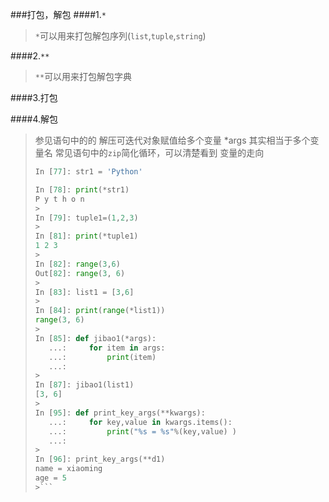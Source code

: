 ###打包，解包
####1.`*`
>`*`可以用来打包解包序列(`list`,`tuple`,`string`)

####2.`**`
>`**`可以用来打包解包字典

####3.打包

####4.解包
>参见语句中的的 解压可迭代对象赋值给多个变量 *args 其实相当于多个变量名
>常见语句中的`zip`简化循环，可以清楚看到 变量的走向
>```python
>In [77]: str1 = 'Python'
>
>In [78]: print(*str1)
>P y t h o n
>>
>In [79]: tuple1=(1,2,3)
>>
>In [81]: print(*tuple1)
>1 2 3
>>
>In [82]: range(3,6)
>Out[82]: range(3, 6)
>>
>In [83]: list1 = [3,6]
>>
>In [84]: print(range(*list1))
>range(3, 6)
>>
>In [85]: def jibao1(*args):
>    ...:     for item in args:
>    ...:         print(item)
>    ...:
>>
>In [87]: jibao1(list1)
>[3, 6]
>>
>In [95]: def print_key_args(**kwargs):
>    ...:     for key,value in kwargs.items():
>    ...:         print("%s = %s"%(key,value) )
>    ...:         
>>
>In [96]: print_key_args(**d1)
>name = xiaoming
>age = 5
>>```
